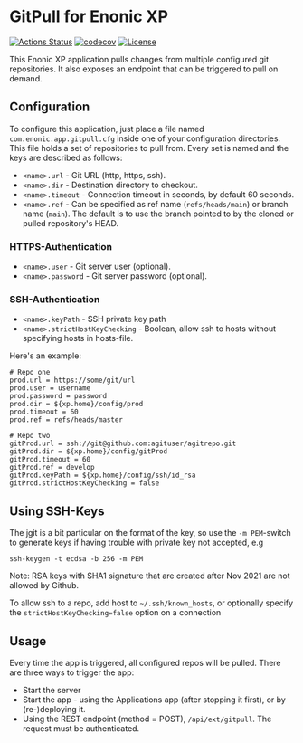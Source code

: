 # GitPull for Enonic XP

[![Actions Status](https://github.com/enonic/app-gitpull/workflows/Gradle%20Build/badge.svg)](https://github.com/enonic/app-gitpull/actions)
[![codecov](https://codecov.io/gh/enonic/app-gitpull/branch/master/graph/badge.svg)](https://codecov.io/gh/enonic/app-gitpull)
[![License](https://img.shields.io/github/license/enonic/app-gitpull.svg)](http://www.apache.org/licenses/LICENSE-2.0.html)

This Enonic XP application pulls changes from multiple configured git repositories. It also exposes an endpoint that can be
triggered to pull on demand.


## Configuration

To configure this application, just place a file named `com.enonic.app.gitpull.cfg` inside one of your configuration directories. This
file holds a set of repositories to pull from. Every set is named and the keys are described as follows:

* `<name>.url`      - Git URL (http, https, ssh).
* `<name>.dir`      - Destination directory to checkout.
* `<name>.timeout`  - Connection timeout in seconds, by default 60 seconds.
* `<name>.ref`      - Can be specified as ref name (`refs/heads/main`) or branch name (`main`). The default is to use the branch pointed to by the cloned or pulled repository's HEAD.

### HTTPS-Authentication 
* `<name>.user`     - Git server user (optional).
* `<name>.password` - Git server password (optional).

### SSH-Authentication
* `<name>.keyPath`  - SSH private key path
* `<name>.strictHostKeyChecking`  - Boolean, allow ssh to hosts without specifying hosts in hosts-file.

Here's an example:

```
# Repo one
prod.url = https://some/git/url
prod.user = username
prod.password = password
prod.dir = ${xp.home}/config/prod
prod.timeout = 60
prod.ref = refs/heads/master

# Repo two
gitProd.url = ssh://git@github.com:agituser/agitrepo.git 
gitProd.dir = ${xp.home}/config/gitProd
gitProd.timeout = 60
gitProd.ref = develop
gitProd.keyPath = ${xp.home}/config/ssh/id_rsa
gitProd.strictHostKeyChecking = false
```

## Using SSH-Keys

The jgit is a bit particular on the format of the key, so use the ```-m PEM```-switch to generate keys if having trouble with private key not accepted, e.g

````
ssh-keygen -t ecdsa -b 256 -m PEM
````

Note: RSA keys with SHA1 signature that are created after Nov 2021 are not allowed by Github.

To allow ssh to a repo, add host to ```~/.ssh/known_hosts```, or optionally specify the ```strictHostKeyChecking=false``` option on a connection 


## Usage

Every time the app is triggered, all configured repos will be pulled.  There are three ways to trigger the app:
* Start the server
* Start the app - using the Applications app (after stopping it first), or by (re-)deploying it.
* Using the REST endpoint (method = POST), `/api/ext/gitpull`.  The request must be authenticated.
